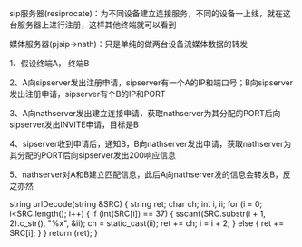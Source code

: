 
sip服务器(resiprocate)：为不同设备建立连接服务，不同的设备一上线，就在这台服务器上进行注册，这样其他终端就可以看到

媒体服务器(pjsip->nath)：只是单纯的做两台设备流媒体数据的转发

1、假设终端A， 终端B

2、A向sipserver发出注册申请，sipserver有一个A的IP和端口号；B向sipserver发出注册申请，sipserver有个B的IP和PORT

3、A向nathserver发出建立连接申请，获取nathserver为其分配的PORT后向sipserver发出INVITE申请，目标是B

4、sipserver收到申请后，通知B，B向nathserver发出申请，获取nathserver为其分配的PORT后向sipserver发出200响应信息

5、nathserver对A和B建立匹配信息，此后A向nathserver发的信息会转发B，反之亦然








string urlDecode(string &SRC) {
	string ret;
	char ch;
	int i, ii;
	for (i = 0; i<SRC.length(); i++) {
		if (int(SRC[i]) == 37) {
			sscanf(SRC.substr(i + 1, 2).c_str(), "%x", &ii);
			ch = static_cast<char>(ii);
			ret += ch;
			i = i + 2;
		}
		else {
			ret += SRC[i];
		}
	}
	return (ret);
}
